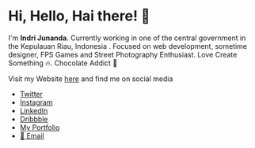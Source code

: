 # Hi, Hello, Hai there! 👋

I'm **Indri Junanda**. Currently working in one of the central government in the Kepulauan Riau, Indonesia . Focused on web development, sometime designer, FPS Games and Street Photography Enthusiast. Love Create Something 🔥. Chocolate Addict 🍫

Visit my Website [here](//indrijunanda.gitlab.io/) and find me on social media

- [Twitter](//twitter.com/indrijunanda/)
- [Instagram](//instagram.com/indrijunanda/)
- [LinkedIn](//www.linkedin.com/in/indrijunanda/)
- [Dribbble](//dribbble.com/indrijunanda)
- [My Portfolio](//indrijunanda.gitlab.io/portfolio.html)
- [📧 Email](mailto:ind.junanda@gmail.com)

